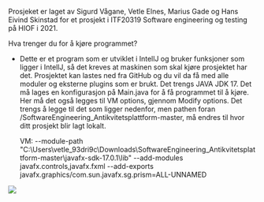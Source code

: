 Prosjeket er laget av Sigurd Vågane, Vetle Elnes, Marius Gade og Hans Eivind Skinstad for et prosjekt i ITF20319 Software engineering og testing på HIOF i 2021.<br/>

Hva trenger du for å kjøre programmet?
 - Dette er et program som er utviklet i IntellJ og bruker funksjoner som ligger i IntellJ, så det kreves at maskinen som skal kjøre prosjektet har det. Prosjektet kan lastes ned fra GitHub og du vil da få med alle moduler og eksterne plugins som er brukt. Det trengs JAVA JDK 17. Det må lages en konfigurasjon på Main.java for å få programmet til å        kjøre. Her må det også legges til VM options, gjennom Modify options. Det trengs å legge til det som ligger nedenfor, men pathen foran /SoftwareEngineering_Antikvitetsplattform-master, må endres til hvor ditt prosjekt blir lagt lokalt.
   
   VM: --module-path
"C:\Users\vetle_93dri9c\Downloads\SoftwareEngineering_Antikvitetsplattform-master\javafx-sdk-17.0.1\lib"
--add-modules
javafx.controls,javafx.fxml
--add-exports
javafx.graphics/com.sun.javafx.sg.prism=ALL-UNNAMED

![](https://github.com/heskinstad/SoftwareEngineering_Antikvitetsplattform/actions/workflows/main.yml/badge.svg)
